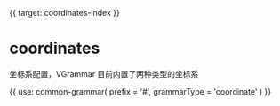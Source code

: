 {{ target: coordinates-index }}

# coordinates

坐标系配置，VGrammar 目前内置了两种类型的坐标系

{{ use: common-grammar(
    prefix = '#',
    grammarType = 'coordinate'
) }}
